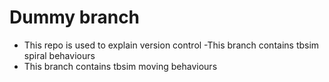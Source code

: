 # Dummy branch
- This repo is used to explain version control
-This branch contains tbsim spiral behaviours
- This branch contains tbsim moving behaviours
